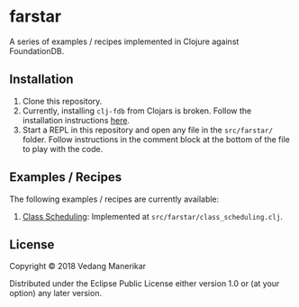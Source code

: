# farstar

A series of examples / recipes implemented in Clojure against FoundationDB.

## Installation

1. Clone this repository.
2. Currently, installing `clj-fdb` from Clojars is broken. Follow the
   installation instructions
   [here](https://github.com/vedang/clj_fdb).
3. Start a REPL in this repository and open any file in the
   `src/farstar/` folder. Follow instructions in the comment block at
   the bottom of the file to play with the code.

## Examples / Recipes

The following examples / recipes are currently available:

1. [Class Scheduling](https://apple.github.io/foundationdb/class-scheduling.html):
   Implemented at `src/farstar/class_scheduling.clj`.

## License

Copyright © 2018 Vedang Manerikar

Distributed under the Eclipse Public License either version 1.0 or (at
your option) any later version.
